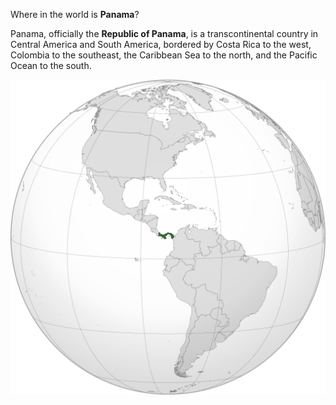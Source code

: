 Where in the world is **Panama**?
<!--question-->
Panama, officially the **Republic of Panama**, is a transcontinental country in Central America and South America, bordered by Costa Rica to the west, Colombia to the southeast, the Caribbean Sea to the north, and the Pacific Ocean to the south.

![Map of Panama](images/PAN_orthographic.svg)